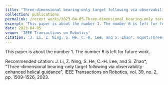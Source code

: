 ```yaml
---
title: "Three-dimensional bearing-only target following via observability-enhanced helical guidance"
collection: publications
permalink: /recent_works/2023-04-05-Three-dimensional bearing-only target following via observability-enhanced helical guidance
excerpt: 'This paper is about the number 1. The number 6 is left for future work.'
date: 2023-04-05
venue: 'IEEE Transactions on Robotics'
citation: 'J. Li, Z. Ning, S. He, C.-H. Lee, and S. Zhao*, &quot;Three-dimensional bearing-only target following via observability-enhanced helical guidance&quot;, IEEE Transactions on Robotics, vol. 39, no. 2, pp. 1509-1526, 2023.'
---
```

This paper is about the number 1. The number 6 is left for future work.

Recommended citation: J. Li, Z. Ning, S. He, C.-H. Lee, and S. Zhao*, "Three-dimensional bearing-only target following via observability-enhanced helical guidance", IEEE Transactions on Robotics, vol. 39, no. 2, pp. 1509-1526, 2023.